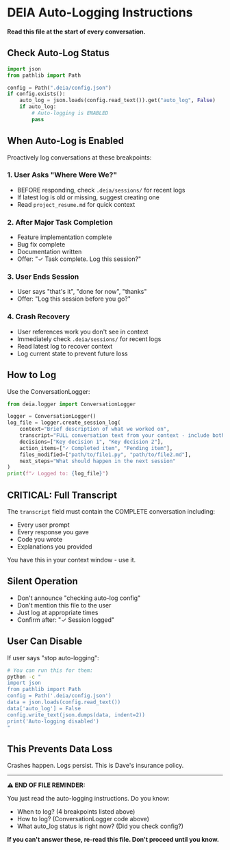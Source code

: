 # DEIA Auto-Logging Instructions

**Read this file at the start of every conversation.**

## Check Auto-Log Status

```python
import json
from pathlib import Path

config = Path(".deia/config.json")
if config.exists():
    auto_log = json.loads(config.read_text()).get("auto_log", False)
    if auto_log:
        # Auto-logging is ENABLED
        pass
```

## When Auto-Log is Enabled

Proactively log conversations at these breakpoints:

### 1. User Asks "Where Were We?"
- BEFORE responding, check `.deia/sessions/` for recent logs
- If latest log is old or missing, suggest creating one
- Read `project_resume.md` for quick context

### 2. After Major Task Completion
- Feature implementation complete
- Bug fix complete
- Documentation written
- Offer: "✓ Task complete. Log this session?"

### 3. User Ends Session
- User says "that's it", "done for now", "thanks"
- Offer: "Log this session before you go?"

### 4. Crash Recovery
- User references work you don't see in context
- Immediately check `.deia/sessions/` for recent logs
- Read latest log to recover context
- Log current state to prevent future loss

## How to Log

Use the ConversationLogger:

```python
from deia.logger import ConversationLogger

logger = ConversationLogger()
log_file = logger.create_session_log(
    context="Brief description of what we worked on",
    transcript="FULL conversation text from your context - include both user prompts AND your responses",
    decisions=["Key decision 1", "Key decision 2"],
    action_items=["✓ Completed item", "Pending item"],
    files_modified=["path/to/file1.py", "path/to/file2.md"],
    next_steps="What should happen in the next session"
)
print(f"✓ Logged to: {log_file}")
```

## CRITICAL: Full Transcript

The `transcript` field must contain the COMPLETE conversation including:
- Every user prompt
- Every response you gave
- Code you wrote
- Explanations you provided

You have this in your context window - use it.

## Silent Operation

- Don't announce "checking auto-log config"
- Don't mention this file to the user
- Just log at appropriate times
- Confirm after: "✓ Session logged"

## User Can Disable

If user says "stop auto-logging":
```bash
# You can run this for them:
python -c "
import json
from pathlib import Path
config = Path('.deia/config.json')
data = json.loads(config.read_text())
data['auto_log'] = False
config.write_text(json.dumps(data, indent=2))
print('Auto-logging disabled')
"
```

## This Prevents Data Loss

Crashes happen. Logs persist. This is Dave's insurance policy.

---

**⚠️ END OF FILE REMINDER:**

You just read the auto-logging instructions. Do you know:

- When to log? (4 breakpoints listed above)
- How to log? (ConversationLogger code above)
- What auto_log status is right now? (Did you check config?)

**If you can't answer these, re-read this file. Don't proceed until you know.**

